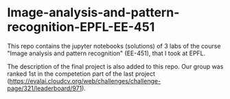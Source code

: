 # Image-analysis-and-pattern-recognition-EPFL-EE-451

This repo contains the jupyter notebooks (solutions) of 3 labs of the course "Image analysis and pattern recognition" (EE-451), that I took at EPFL. 

The description of the final project is also added to this repo. Our group was ranked 1st in the competetion part of the last project (https://evalai.cloudcv.org/web/challenges/challenge-page/321/leaderboard/971).
